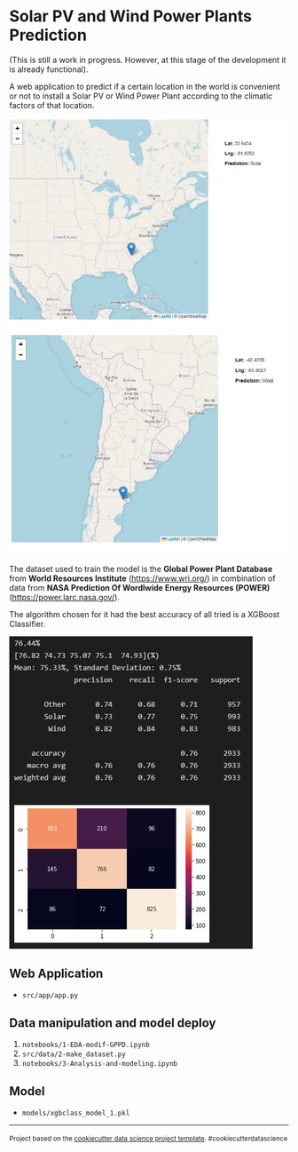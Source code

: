 Solar PV and Wind Power Plants Prediction
==============================

(This is still a work in progress. However, at this stage of the development it is already functional).

A web application to predict if a certain location in the world is convenient or not to install a Solar PV or Wind Power Plant according to the climatic factors of that location.

![Map Solar USA](/reports/figures/img_readme/usa_solar.jpg)

![Map Wind Arg](/reports/figures/img_readme/arg_wind.jpg)

The dataset used to train the model is the **Global Power Plant Database** from **World Resources Institute** (https://www.wri.org/) in combination of data from **NASA Prediction Of Wordlwide Energy Resources (POWER)** (https://power.larc.nasa.gov/).

The algorithm chosen for it had the best accuracy of all tried is a XGBoost Classifier.

![XGBoost Classification Report](/reports/figures/img_readme/class_report.jpg)

## Web Application
- `src/app/app.py`

## Data manipulation and model deploy
1. `notebooks/1-EDA-modif-GPPD.ipynb`
2. `src/data/2-make_dataset.py`
3. `notebooks/3-Analysis-and-modeling.ipynb`

## Model
- `models/xgbclass_model_1.pkl`


--------

<p><small>Project based on the <a target="_blank" href="https://drivendata.github.io/cookiecutter-data-science/">cookiecutter data science project template</a>. #cookiecutterdatascience</small></p>
